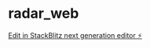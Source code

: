 # radar_web

[Edit in StackBlitz next generation editor ⚡️](https://stackblitz.com/~/github.com/danzhiwan/radar_web)